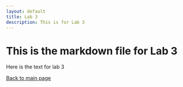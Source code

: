 ```yaml
---
layout: default
title: Lab 3
description: This is for Lab 3
---
```



# This is the markdown file for Lab 3

Here is the text for lab 3

[Back to main page](./)